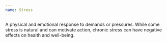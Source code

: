 ```yaml
---
name: Stress
---
```

A physical and emotional response to demands or pressures. While some stress is natural and can motivate action, chronic stress can have negative effects on health and well-being.
